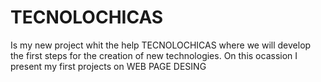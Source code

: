 # TECNOLOCHICAS
Is my new project  whit the help TECNOLOCHICAS where we will develop the first steps  for the creation of new technologies.
On this ocassion I present my first projects on WEB PAGE DESING
